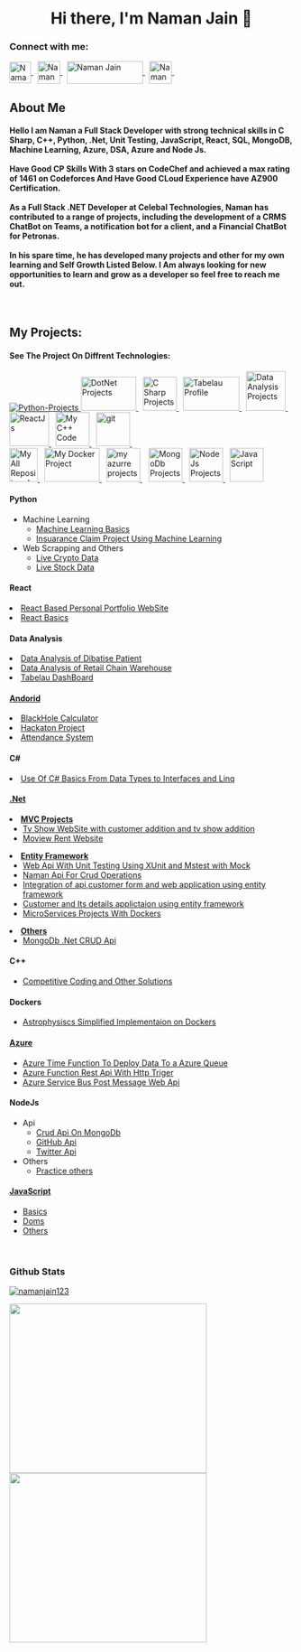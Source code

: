 <!--Head Line of this -->
<h1 align="center">
   Hi there, I'm Naman Jain 
   <span class="wave">👋</span>
</h1>
<h3 align="left">
   Connect with me:
</h3>

<!--Connection Menu and there images -->
<p align="left">
   <a href=https://www.linkedin.com/in/naman-jain-379b03193" alt="Naman's linkedin">
   <img align="center" src="https://cdn-icons-png.flaticon.com/512/174/174857.png" alt="Naman Jain" height="38" width="38" />
   </a>
&nbsp
 <a href="https://www.codechef.com/users/al0ma" alt="CodeChef Id">
 <img align="center" src="https://static-00.iconduck.com/assets.00/codechef-icon-380x512-r1v87w22.png" alt="Naman Jain" height="40 width="35/>
 </a> 
&nbsp
   <a href="https://codeforces.com/profile/w1nar" alt="CodeForce">
   <img align="center" src="https://codeforces.org/s/22515/images/codeforces-sponsored-by-ton.png" alt="Naman Jain" height="40" width="135" />
   </a> 
&nbsp
   <a href="https://www.hackerrank.com/naman_jain9460?hr_r=1" alt="HackerRank">
   <img align="center" src="https://upload.wikimedia.org/wikipedia/commons/thumb/4/40/HackerRank_Icon-1000px.png/800px-HackerRank_Icon-1000px.png" alt="Naman Jain " height="40" width="40" />
   </a> 
&nbsp
</p>

<!--My Own Breief -->
<h2>About Me</h2>
   <h4>
      Hello I am Naman a Full Stack Developer with strong technical skills in C Sharp, C++, Python, .Net, Unit Testing, JavaScript, React, SQL, MongoDB, Machine Learning, Azure, DSA, Azure and Node Js. <br><br>
Have Good CP Skills With 3 stars on CodeChef and achieved a max rating of 1461 on Codeforces And Have Good CLoud Experience have AZ900 Certification.
                                                                        <br><br>
As a Full Stack .NET Developer at Celebal Technologies, Naman has contributed to a range of projects, including the development of a CRMS ChatBot on Teams, a notification bot for a client, and a Financial ChatBot for Petronas. <br><br>
In his spare time, he has developed many projects and other for my own learning and Self Growth Listed Below.
I Am always looking for new opportunities to learn and grow as a developer so feel free to reach me out.
   </h4>
                                                                        
 
<br>
 
 <!--My projects -->
 <h2>My Projects:</h2>
 <!--Tech Navigation window -->
 <p>
   <h4>See The Project On Diffrent Technologies:</h4>
 </p>
 <p>
   <a href="#Python"> 
      <img src="https://www.vectorlogo.zone/logos/python/python-ar21.svg" alt="Python-Projects" /> 
   </a>                                                            
   <a href="#.Net""> 
      <img src="https://www.vectorlogo.zone/logos/dotnet/dotnet-ar21.svg" alt="DotNet Projects" width="98" height="60"/> 
   </a> 
   &nbsp
   
   <a href="#CSharp" > 
      <img src="https://seeklogo.com/images/C/c-sharp-c-logo-02F17714BA-seeklogo.com.png" alt="C Sharp Projects" width="60" height="60"/> 
   </a> 
   &nbsp
   
   <a href="https://public.tableau.com/app/profile/naman.jain8573" target="_blank"> 
      <img src="https://logos-world.net/wp-content/uploads/2021/10/Tableau-Logo-700x394.png" alt="Tabelau Profile" width="100" height="60"/> 
   </a> 
   &nbsp
   
   <a href="#DataAnalysis"> 
      <img src="https://cdn-icons-png.flaticon.com/512/1643/1643996.png" alt="Data Analysis Projects" width="70" height="70"/> 
   </a> 
   &nbsp
                                                                        
   <a href="#React"> 
      <img src="https://upload.wikimedia.org/wikipedia/commons/thumb/a/a7/React-icon.svg/512px-React-icon.svg.png?20220125121207" alt="ReactJs" width="70" height="60"/> 
   </a> &nbsp
                                                                        
<a href="#C++" target="_blank"> 
         <img src="https://upload.wikimedia.org/wikipedia/commons/thumb/1/18/ISO_C%2B%2B_Logo.svg/459px-ISO_C%2B%2B_Logo.svg.png?20170928190710" alt="My C++ Code" width="60" height="60"/> 
   </a>
&nbsp
                                                                        
   <a href="#Android"> 
         <img src="https://www.iconsdb.com/icons/preview/green/android-6-xxl.png" alt="git" width="60" height="60"/> 
   </a> 
   &nbsp
<br/>
   
   <a href="https://github.com/namanjain123?tab=repositories" target="_blank"> 
         <img src="https://www.vectorlogo.zone/logos/git-scm/git-scm-icon.svg" alt="My All Repository In Git" width="50" height="60"/> 
   </a>
                                                                        &nbsp
   <a href="#Dockers" target="_blank"> 
         <img src="https://1000logos.net/wp-content/uploads/2021/11/Docker-Logo-2013-768x432.png" alt="My Docker Project" width="98" height="60"/> 
   </a>
                                                                        &nbsp
   <a href="#Azure">
      <img src="https://cdn-icons-png.flaticon.com/512/873/873107.png"alt="my azurre projects"width="60" height="60"/>
   </a>
                                                                        &nbsp&nbsp
   <a href="#Mongo">
      <img src="https://cdn.iconscout.com/icon/free/png-256/mongodb-5-1175140.png"alt="MongoDb Projects"width="60" height="60"/>
   </a>   
&nbsp
                                                                        <a href="#NodeJs">
      <img src="https://cdn.iconscout.com/icon/free/png-256/node-js-1174925.png"alt="NodeJs Projects"width="60" height="60"/>
   </a>   
                                                                        &nbsp
                                                                        <a href="#JavaScript"><img src="https://cdn-icons-png.flaticon.com/512/5968/5968292.png" alt="JavaScript"  width="60" height="60" /></a>
</p>
  
  
 <!--Python -->
 <p id="Python">
 <p id="Python">
  <h4>Python </h4>
      <ul>
         <li> Machine Learning
            <ul>
               <li><a href="https://github.com/namanjain123/Machine_learning">Machine Learning Basics</a></li>
               <li><a href="https://github.com/namanjain123/Insaurance-Claim-Project">Insuarance Claim Project Using Machine Learning</a></li>
            </ul>
         </li>
         <li>Web Scrapping and Others
            <ul>
               <li><a href="https://github.com/namanjain123/Live-Crypto-Data">Live Crypto Data</a></li>
               <li><a href="https://github.com/namanjain123/Live-Stock-Data">Live Stock Data</a></li>
            </ul>
         </li>
       </ul>
 </p>
 </p>
                                                                        
<!--React -->
 <p id="React">
 <p id="React">
   <h4>React</h4>
      <li>
         <a href="https://github.com/namanjain123/Portfolio_website/tree/main/portfoliowebsite" target="_blank">React Based Personal Portfolio WebSite</a>
      </li>
      <li>
         <a href="https://github.com/namanjain123/React_Project_Basic">React Basics</a>
      </li>
 </p>
 </p>
                                                                        
<!--Data Analysis -->
 <p id="DataAnalysis">
 <p id="DataAnalysis">
   <h4>Data Analysis</h4>
   <ui>
      <li><a href="https://github.com/namanjain123/Data-Analysis-of-Diabetes-Patients">Data Analysis of Dibatise Patient</a></li>
      <li><a href="https://github.com/namanjain123/Spark-Foundation-Intership-Project">Data Analysis of Retail Chain Warehouse</a></li>
      <li><a href="https://public.tableau.com/app/profile/naman.jain8573">Tabelau DashBoard</li>
   </ui>
  </p>
                                                                        </p>
      <!--Android -->                                                                  
 <p id="Android">
   <h4>Andorid</h4>
   <ui>
                <li><a href="https://github.com/namanjain123/Black-Hole-Calculator-APK" target="_blank">BlackHole Calculator</a></li>
                <li><a href="https://github.com/namanjain123/Hackathon-project" target="_blank">Hackaton Project</a></li>
                <li><a href="https://github.com/namanjain123/attendance-system" target="_blank">Attendance System</a></li>
          </ui>
 </p>
 </p>
                                                                        
 <p id="CSharp">
 <p id="CSharp">
   <h4>C#</h4>
               <ui>
               <li><a href="https://github.com/namanjain123/C-Sharp-Basics">Use Of C# Basics From Data Types to Interfaces and Linq</li>
               </ui>
 </p>
</p>                                                                        
 <p id=".Net">                                                                        
 <p id=".Net">
<h4>.Net</h4>
             <li>
               <b><a href="https://github.com/namanjain123/Mvc-Application">MVC Projects</a></b>
                  <ul>
                     <li>
                     <a href="https://github.com/namanjain123/Mvc-Application/tree/main/WebApplication2">
                        Tv Show WebSite with customer addition and tv show addition
                     </a>
                     </li>
                     <li><a href="https://github.com/namanjain123/Mvc-Application/tree/main/WebApplication1">Moview Rent Website</a></li>
                  </ul> 
             </li>
             <li>
               <b><a href="https://github.com/namanjain123/Entity-Framework">Entity Framework</a></b>
               <ul>
               <li><a href="https://github.com/namanjain123/Entity-Framework/tree/main/TestWebApi">Web Api With Unit Testing Using XUnit and Mstest with Mock</a></li>
               <li><a href="https://github.com/namanjain123/Entity-Framework/tree/main/NamanApi">Naman Api For Crud Operations</a></li>
               <li><a href="https://github.com/namanjain123/Entity-Framework/tree/main/Startingsetup">
               Integration of api,customer form and web application using entity framework</a></li>
               <li><a href="https://github.com/namanjain123/Entity-Framework/tree/main/DemoWebApp">Customer and Its details applictaion using entity framework</a>                    </li>
               <li><a href="https://github.com/namanjain123/Entity-Framework/tree/main/AzureDevopsPractice">MicroServices Projects With Dockers</a>
               </li></ul>
    <li>  
<b><a href="https://github.com/namanjain123/.Net-Projects">Others</a></b>
<ul>
   
   <li id="Mongo">
      <a href="https://github.com/namanjain123/.Net-Projects/tree/main/MongoDbCrud">MongoDb .Net CRUD Api</a></li>
      
</ul></li>
 </p>
 </p>
 <!--Python -->
 <p id="C++">
 <p id="C++">
  <h4>C++</h4>
        <ul>
             <li><a href="https://github.com/namanjain123/Competitive-Coding-And-Others">Competitive Coding and Other Solutions</a></li>
          </ul>
 </p>
 </p>                                                                
                                                                        
<p id="Dockers">                                                                        
 <p id="Dockers">
 <h4>Dockers</h4>  
         <ul>
             <li><a href="https://github.com/namanjain123/IIEC_RISE_DOCKER_PROJECT">Astrophysiscs Simplified Implementaion on Dockers<a></li>
          </ul>
 </p>
 </p>
<p id="Azure"><pid="Azure"><h4><a href="https://github.com/namanjain123/AzureProjects">Azure</a></h4>  
                                                                        <ul>
                                                                        <li id="Azure">
      <a href="https://github.com/namanjain123/AzureProjects/tree/master/testAzureTimerTriggerFunction">Azure Time Function To Deploy Data To a Azure Queue</a>
      </li>
      <li>
      <a href="https://github.com/namanjain123/AzureProjects/tree/master/AzureFunctionRestApi">Azure Function Rest Api With Http Triger</a>
      </li>
<li><a href="https://github.com/namanjain123/AzureProjects/tree/master/servicebuswebapi">Azure Service Bus Post Message Web Api</a></li></ul>
                                                                        </p></p>
<p id="NodeJs">                                                                        
 <p id="NodeJs">
 <h4>NodeJs</h4>  
         <ul>
            <li>Api
                  <ul id="Apis">
                    <li><a href="https://github.com/namanjain123/Node_Js_Project/tree/master/crud-api-mongo-node">Crud Api On MongoDb </a></li>
                                                                        <li><a href="https://github.com/namanjain123/Node_Js_Project/tree/master/GithubApi">GitHub Api </a></li>
                                                                        <li><a href="https://github.com/namanjain123/Node_Js_Project/tree/master/GettingTweets">Twitter Api</a></li>
                  </ul>
            </li>
                                                                        <li>Others
                                                                        <ul>
                                                                        <li><a href="https://github.com/namanjain123/Node_Js_Project/tree/master/TestAndPractice">Practice others</a></li>
                                                                        </ul></li>
          </ul>
 </p>
 </p>
                                                                        
<p id="JavaScript">
<p id="JavaScript">
<h4><a href="https://github.com/namanjain123/JavaScriptProject">JavaScript</a></h4>
<ul>
                                                                        <li><a href="https://github.com/namanjain123/JavaScriptProject/tree/master/Basics">Basics</a></li>
                                                                        <li><a href="https://github.com/namanjain123/JavaScriptProject/tree/master/Dom%20Practice">Doms</a></li>
                                                                        <li><a href="https://github.com/namanjain123/JavaScriptProject/tree/master/others">Others</a></li>
                                                                        </ul>
</p></p>

 <br>
 <h3>Github Stats</h3>
 <!--Addition of Stats on github -->
 <p align="left"> <a href="https://github.com/ryo-ma/github-profile-trophy"><img src="https://github-profile-trophy.vercel.app/?username=namanjain123&rank=SECRET,A,B,C,S,SS,SSS" alt="namanjain123" /></a> </p>
 <a href="#">
  <img src="https://github-readme-stats.vercel.app/api/?username=namanjain123&count_private=true&showicons=true&theme=fun" width="350" height="300" align="centre">
</a>
<!--Second Stats-->
 <a href="#">
  <img src="https://github-readme-streak-stats.herokuapp.com/?user=namanjain123&showicons=true&theme=fun" width="350" height="300" align="centre">
</a>

 

